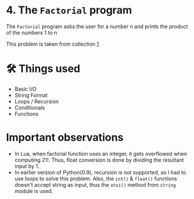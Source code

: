 # 4. The `Factorial` program
The `Factorial` program asks the user for a number n and prints the product of the numbers 1 to n

This problem is taken from collection [1](https://github.com/harishtpj/Project-Unikode/blob/master/README.md#%E2%84%B9-about)

# 🛠 Things used
- Basic I/O
- String Format
- Loops / Recursion
- Conditionals
- Functions


# Important observations
- In Lua, when factorial function uses an integer, it gets overflowed when computing 21!. Thus, float conversion is done by dividing the resultant input by 1.
- In earlier version of Python(0.9), recursion is not supported, so I had to use loops to solve this problem. Also, the `int()` & `float()` functions doesn't accept string as input, thus the `atoi()` method from `string` module is used.